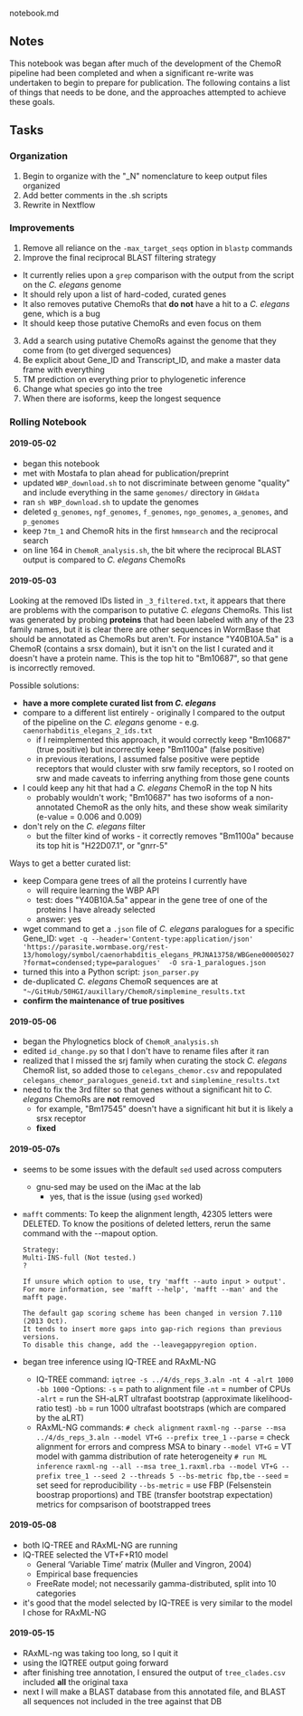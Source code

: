 notebook.md

## Notes

This notebook was began after much of the development of the ChemoR pipeline had been completed and when a significant re-write was undertaken to begin to prepare for publication. The following contains a list of things that needs to be done, and the approaches attempted to achieve these goals.

## Tasks

### Organization

1. Begin to organize with the "\_N" nomenclature to keep output files organized
2. Add better comments in the .sh scripts
3. Rewrite in Nextflow


### Improvements

1. Remove all reliance on the `-max_target_seqs` option in `blastp` commands
2. Improve the final reciprocal BLAST filtering strategy
  - It currently relies upon a `grep` comparison with the output from the script on the *C. elegans* genome
  - It should rely upon a list of hard-coded, curated genes
  - It also removes putative ChemoRs that **do not** have a hit to a *C. elegans* gene, which is a bug
  - It should keep those putative ChemoRs and even focus on them
3. Add a search using putative ChemoRs against the genome that they come from (to get diverged sequences)
4. Be explicit about Gene_ID and Transcript_ID, and make a master data frame with everything
5. TM prediction on everything prior to phylogenetic inference
6. Change what species go into the tree
7. When there are isoforms, keep the longest sequence


### Rolling Notebook

#### 2019-05-02

- began this notebook  
- met with Mostafa to plan ahead for publication/preprint  
- updated `WBP_download.sh` to not discriminate between genome "quality" and include everything in the same `genomes/` directory in `GHdata`
- ran `sh WBP_download.sh` to update the genomes
- deleted `g_genomes`, `ngf_genomes`, `f_genomes`, `ngo_genomes`, `a_genomes`, and `p_genomes`
- keep `7tm_1` and ChemoR hits in the first `hmmsearch` and the reciprocal search
- on line 164 in `ChemoR_analysis.sh`, the bit where the reciprocal BLAST output is compared to *C. elegans* ChemoRs


#### 2019-05-03

Looking at the removed IDs listed in `_3_filtered.txt`, it appears that there are problems with the comparison to putative *C. elegans* ChemoRs. This list was generated by probing **proteins** that had been labeled with any of the 23 family names, but it is clear there are other sequences in WormBase that should be annotated as ChemoRs but aren't. For instance "Y40B10A.5a" is a ChemoR (contains a srsx domain), but it isn't on the list I curated and it doesn't have a protein name. This is the top hit to "Bm10687", so that gene is incorrectly removed.

Possible solutions:

- **have a more complete curated list from *C. elegans***
- compare to a different list entirely - originally I compared to the output of the pipeline on the *C. elegans* genome - e.g. `caenorhabditis_elegans_2_ids.txt`
  - if I reimplemented this approach, it would correctly keep "Bm10687" (true positive) but incorrectly keep "Bm1100a" (false positive)
  - in previous iterations, I assumed false positive were peptide receptors that would cluster with srw family receptors, so I rooted on srw and made caveats to inferring anything from those gene counts
- I could keep any hit that had a *C. elegans* ChemoR in the top N hits
  - probably wouldn't work; "Bm10687" has two isoforms of a non-annotated ChemoR as the only hits, and these show weak similarity (e-value = 0.006 and 0.009)
- don't rely on the *C. elegans* filter
  - but the filter kind of works - it correctly removes "Bm1100a" because its top hit is "H22D07.1", or "gnrr-5"

Ways to get a better curated list:

- keep Compara gene trees of all the proteins I currently have
  - will require learning the WBP API
  - test: does "Y40B10A.5a" appear in the gene tree of one of the proteins I have already selected
  - answer: yes
- wget command to get a `.json` file of *C. elegans* paralogues for a specific Gene_ID:
    `wget -q --header='Content-type:application/json' 'https://parasite.wormbase.org/rest-13/homology/symbol/caenorhabditis_elegans_PRJNA13758/WBGene00005027?format=condensed;type=paralogues'  -O sra-1_paralogues.json`
- turned this into a Python script: `json_parser.py`
- de-duplicated *C. elegans* ChemoR sequences are at `"~/GitHub/50HGI/auxillary/ChemoR/simplemine_results.txt`
- **confirm the maintenance of true positives**

#### 2019-05-06

- began the Phylognetics block of `ChemoR_analysis.sh`
- edited `id_change.py` so that I don't have to rename files after it ran
- realized that I missed the srj family when curating the stock *C. elegans* ChemoR list, so added those to `celegans_chemor.csv` and repopulated `celegans_chemor_paralogues_geneid.txt` and `simplemine_results.txt`
- need to fix the 3rd filter so that genes without a significant hit to *C. elegans* ChemoRs are **not** removed
  - for example, "Bm17545" doesn't have a significant hit but it is likely a srsx receptor
  - **fixed**

#### 2019-05-07s

- seems to be some issues with the default `sed` used across computers
  - gnu-sed may be used on the iMac at the lab
    - yes, that is the issue (using `gsed` worked)
- `mafft` comments:
      To keep the alignment length, 42305 letters were DELETED.
      To know the positions of deleted letters, rerun the same command with the --mapout option.

      Strategy:
      Multi-INS-full (Not tested.)
      ?

      If unsure which option to use, try 'mafft --auto input > output'.
      For more information, see 'mafft --help', 'mafft --man' and the mafft page.

      The default gap scoring scheme has been changed in version 7.110 (2013 Oct).
      It tends to insert more gaps into gap-rich regions than previous versions.
      To disable this change, add the --leavegappyregion option.
- began tree inference using IQ-TREE and RAxML-NG
  - IQ-TREE command:
    `iqtree -s ../4/ds_reps_3.aln -nt 4 -alrt 1000 -bb 1000`
    -Options:
      `-s` = path to alignment file
      `-nt` = number of CPUs
      `-alrt` = run the SH-aLRT ultrafast bootstrap (approximate likelihood-ratio test)
      `-bb` = run 1000 ultrafast bootstraps (which are compared by the aLRT)
  - RAxML-NG commands:
    `# check alignment`
    `raxml-ng --parse --msa ../4/ds_reps_3.aln --model VT+G --prefix tree_1`
      `--parse` = check alignment for errors and compress MSA to binary
      `--model VT+G` = VT model with gamma distribution of rate heterogeneity
    `# run ML inference`
    `raxml-ng --all --msa tree_1.raxml.rba --model VT+G --prefix tree_1 --seed 2 --threads 5 --bs-metric fbp,tbe`
      `--seed` = set seed for reproducibility
      `--bs-metric` = use FBP (Felsenstein boostrap proportions) and TBE (transfer bootstrap expectation) metrics for compsarison of bootstrapped trees

#### 2019-05-08

- both IQ-TREE and RAxML-NG are running
- IQ-TREE selected the VT+F+R10 model
  - General ‘Variable Time’ matrix (Muller and Vingron, 2004)
  - Empirical base frequencies
  - FreeRate model; not necessarily gamma-distributed, split into 10 categories
- it's good that the model selected by IQ-TREE is very similar to the model I chose for RAxML-NG

#### 2019-05-15

- RAxML-ng was taking too long, so I quit it
- using the IQTREE output going forward
- after finishing tree annotation, I ensured the output of `tree_clades.csv` included **all** the original taxa
- next I will make a BLAST database from this annotated file, and BLAST all sequences not included in the tree against that DB
